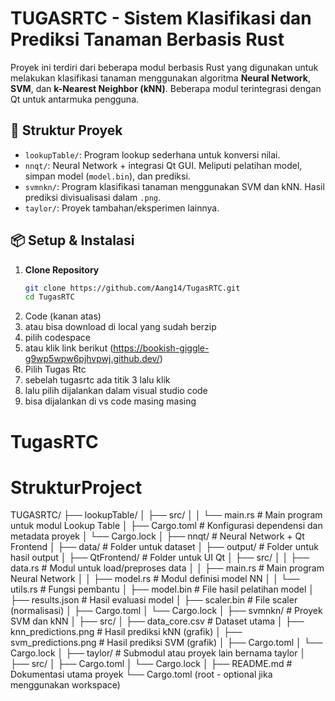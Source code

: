 # TUGASRTC - Sistem Klasifikasi dan Prediksi Tanaman Berbasis Rust

Proyek ini terdiri dari beberapa modul berbasis Rust yang digunakan untuk melakukan klasifikasi tanaman menggunakan algoritma **Neural Network**, **SVM**, dan **k-Nearest Neighbor (kNN)**. Beberapa modul terintegrasi dengan Qt untuk antarmuka pengguna.

## 🧭 Struktur Proyek

- `lookupTable/`: Program lookup sederhana untuk konversi nilai.
- `nnqt/`: Neural Network + integrasi Qt GUI. Meliputi pelatihan model, simpan model (`model.bin`), dan prediksi.
- `svmnkn/`: Program klasifikasi tanaman menggunakan SVM dan kNN. Hasil prediksi divisualisasi dalam `.png`.
- `taylor/`: Proyek tambahan/eksperimen lainnya.

## 📦 Setup & Instalasi

1. **Clone Repository**
   ```bash
   git clone https://github.com/Aang14/TugasRTC.git
   cd TugasRTC
2. Code (kanan atas)
3. atau bisa download di local yang sudah berzip
5. pilih codespace
6. atau klik link berikut (https://bookish-giggle-g9wp5wpw6pjhvpwj.github.dev/)
7. Pilih Tugas Rtc 
8. sebelah tugasrtc ada titik 3 lalu klik
9. lalu pilih dijalankan dalam visual studio code
10. bisa dijalankan di vs code masing masing

# TugasRTC
# StrukturProject
TUGASRTC/
├── lookupTable/
│   ├── src/
│   │   └── main.rs          # Main program untuk modul Lookup Table
│   ├── Cargo.toml           # Konfigurasi dependensi dan metadata proyek
│   └── Cargo.lock
│
├── nnqt/                    # Neural Network + Qt Frontend
│   ├── data/                # Folder untuk dataset
│   ├── output/              # Folder untuk hasil output
│   ├── QtFrontend/          # Folder untuk UI Qt
│   ├── src/
│   │   ├── data.rs          # Modul untuk load/preproses data
│   │   ├── main.rs          # Main program Neural Network
│   │   ├── model.rs         # Modul definisi model NN
│   │   └── utils.rs         # Fungsi pembantu
│   ├── model.bin            # File hasil pelatihan model
│   ├── results.json         # Hasil evaluasi model
│   ├── scaler.bin           # File scaler (normalisasi)
│   ├── Cargo.toml
│   └── Cargo.lock
│
├── svmnkn/                  # Proyek SVM dan kNN
│   ├── src/
│   ├── data_core.csv        # Dataset utama
│   ├── knn_predictions.png  # Hasil prediksi kNN (grafik)
│   ├── svm_predictions.png  # Hasil prediksi SVM (grafik)
│   ├── Cargo.toml
│   └── Cargo.lock
│
├── taylor/                  # Submodul atau proyek lain bernama taylor
│   ├── src/
│   ├── Cargo.toml
│   └── Cargo.lock
│
├── README.md                # Dokumentasi utama proyek
└── Cargo.toml (root - optional jika menggunakan workspace)

